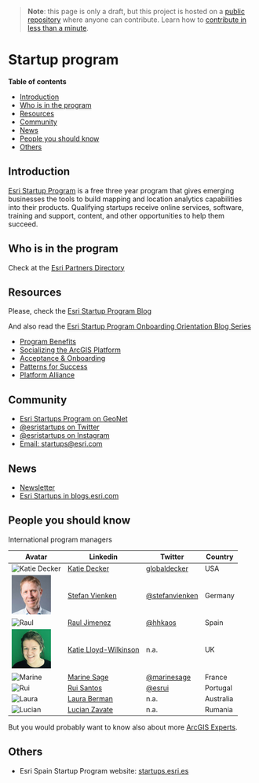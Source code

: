 > **Note**: this page is only a draft, but this project is hosted on a [public repository](https://github.com/hhkaos/awesome-arcgis) where anyone can contribute. Learn how to [contribute in less than a minute](https://github.com/hhkaos/awesome-arcgis/blob/master/CONTRIBUTING.md#contributions).

# Startup program

<!-- START doctoc generated TOC please keep comment here to allow auto update -->
<!-- DON'T EDIT THIS SECTION, INSTEAD RE-RUN doctoc TO UPDATE -->
**Table of contents**

- [Introduction](#introduction)
- [Who is in the program](#who-is-in-the-program)
- [Resources](#resources)
- [Community](#community)
- [News](#news)
- [People you should know](#people-you-should-know)
- [Others](#others)

<!-- END doctoc generated TOC please keep comment here to allow auto update -->

## Introduction

[Esri Startup Program](http://esri.com/startups) is a free three year program
that gives emerging businesses the tools to build mapping and location analytics
capabilities into their products. Qualifying startups receive online services,
software, training and support, content, and other opportunities to help them
succeed.

## Who is in the program

Check at the [Esri Partners Directory](http://partners.esri.com/PartnerSearchResults?tier=Emerging+Partner)

## Resources

Please, check the [Esri Startup Program Blog](https://community.esri.com/groups/esristartups/content?filterID=contentstatus%5Bpublished%5D~objecttype~objecttype%5Bblogpost%5D)

And also read the [Esri Startup Program Onboarding Orientation Blog Series](https://community.esri.com/groups/esristartups/blog/2015/11/11/esri-startup-program-onboarding-orientation-blog-series)
  * [Program Benefits](https://community.esri.com/groups/esristartups/blog/2015/11/11/esri-startup-program-onboarding-orientation-program-benefits)
  * [Socializing the ArcGIS Platform](https://community.esri.com/groups/esristartups/blog/2015/11/12/arcgis-platform)
  * [Acceptance & Onboarding](https://community.esri.com/groups/esristartups/blog/2015/11/11/esri-startup-program-onboarding-orientation-acceptance-onboarding)
  * [Patterns for Success](https://community.esri.com/groups/esristartups/blog/2016/07/15/esri-startup-program-onboarding-orientation-patterns-for-success)
  * [Platform Alliance](https://community.esri.com/groups/esristartups/blog/2015/11/11/esri-startup-program-onboarding-orientation-platform-alliance)

## Community

* [Esri Startups Program on GeoNet](https://community.esri.com/groups/esristartups)
* [@esristartups on Twitter](https://twitter.com/esristartups)
* [@esristartups on Instagram](https://www.instagram.com/esristartups/)
* [Email: startups@esri.com](mailto:startups@esri.com)

## News

* [Newsletter](https://developers.arcgis.com/startups/newsletter)
* [Esri Startups in blogs.esri.com](https://blogs.esri.com/esri/arcgis/tag/esri-startup-program/)

## People you should know

International program managers

|Avatar|Linkedin|Twitter|Country|
|---|---|---|---|
|![Katie Decker](../../../community/img/katie_decker.jpg)|[Katie Decker](https://www.linkedin.com/in/katdecker/)|[globaldecker](https://twitter.com/globaldecker)|USA
|![Stefan Vienken](../../../community/img/Stefan_Vienken.jpeg)|[Stefan Vienken](https://www.linkedin.com/in/stefan-vienken-0974597b/)|[@stefanvienken](https://twitter.com/stefanvienken)|Germany
|![Raul](../../../community/img/raul_jimenez.jpg)|[Raul Jimenez](https://es.linkedin.com/in/jimenezortegaraul)|[@hhkaos](https://www.twitter.com/hhkaos)| Spain
|![Katie Lloyd-Wilkinson](../../../community/img/katie-lloyd-wilkinson.jpeg)|[Katie Lloyd-Wilkinson](https://www.linkedin.com/in/katie-lloyd-wilkinson-91747733/)|n.a.|UK
|![Marine](./img/marine-sage.jpg)|[Marine Sage](https://www.linkedin.com/in/marinesage/)|[@marinesage](https://twitter.com/marinesage)|France
|![Rui](./img/rui-santos.jpg)|[Rui Santos](https://www.linkedin.com/in/ruimaiasantos/)|[@esrui](https://twitter.com/esrui)|Portugal
|![Laura](./img/laura-berman.jpg)|[Laura Berman](https://www.linkedin.com/in/laura-berman-13330312/)|n.a.|Australia
|![Lucian](./img/lucian-zavate.jpg)|[Lucian Zavate](https://www.linkedin.com/in/lucian-zavate-05891834/)|n.a.|Rumania

But you would probably want to know also about more [ArcGIS Experts](https://esri-es.github.io/arcgis-experts/).

## Others

* Esri Spain Startup Program website: [startups.esri.es](http://startup.esri.es)
